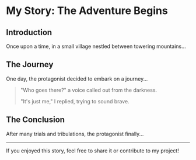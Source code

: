 # My Story: The Adventure Begins

## Introduction
Once upon a time, in a small village nestled between towering mountains...

## The Journey
One day, the protagonist decided to embark on a journey...

> "Who goes there?" a voice called out from the darkness.
> 
> "It's just me," I replied, trying to sound brave.

## The Conclusion
After many trials and tribulations, the protagonist finally...

---

If you enjoyed this story, feel free to share it or contribute to my project!
